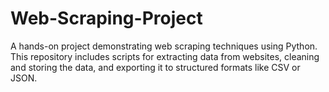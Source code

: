 # Web-Scraping-Project
A hands-on project demonstrating web scraping techniques using Python. This repository includes scripts for extracting data from websites, cleaning and storing the data, and exporting it to structured formats like CSV or JSON.
